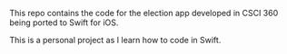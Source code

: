 This repo contains the code for the election app developed in CSCI 360 being ported to Swift for iOS.

This is a personal project as I learn how to code in Swift. 
